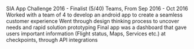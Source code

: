 SIA App Challenge 2016 - Finalist (5/40) Teams, From Sep 2016 - Oct 2016                            
Worked with a team of 4 to develop an android app to create a seamless customer experience
Went through design thinking process to uncover needs and rapid solution prototyping
Final app was a dashboard that gave users important information (Flight status, Maps, Services etc.) at checkpoints, through API integrations
